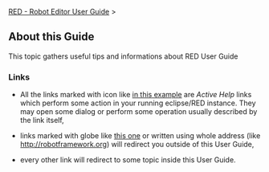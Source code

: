 [RED - Robot Editor User Guide](index.md) >

## About this Guide

This topic gathers useful tips and informations about RED User Guide

### Links

  * All the links marked with icon like [in this example](about.md) are _Active Help_ links which perform some action in your running eclipse/RED instance. They may open some dialog or perform some operation usually described by the link itself, 

  * links marked with globe like [this one](about.md) or written using whole address (like <http://robotframework.org>) will redirect you outside of this User Guide, 

  * every other link will redirect to some topic inside this User Guide. 


